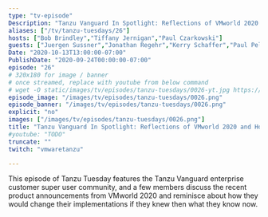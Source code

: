 ```yaml
---
type: "tv-episode"
Description: "Tanzu Vanguard In Spotlight: Reflections of VMworld 2020 and How We Would Change Our Implementations Differently in Retrospect"
aliases: ["/tv/tanzu-tuesdays/26"]
hosts: ["Bob Brindley","Tiffany Jernigan","Paul Czarkowski"]
guests: ["Juergen Sussner","Jonathan Regehr","Kerry Schaffer","Paul Pelafas"]
Date: "2020-10-13T13:00:00-07:00"
PublishDate: "2020-09-24T00:00:00-07:00"
episode: "26"
# 320x180 for image / banner
# once streamed, replace with youtube from below command
# wget -O static/images/tv/episodes/tanzu-tuesdays/0026-yt.jpg https://img.youtube.com/vi/TODO/mqdefault.jpg
episode_image: "/images/tv/episodes/tanzu-tuesdays/0026.png"
episode_banner: "/images/tv/episodes/tanzu-tuesdays/0026.png"
explicit: "no"
images: ["/images/tv/episodes/tanzu-tuesdays/0026.png"]
title: "Tanzu Vanguard In Spotlight: Reflections of VMworld 2020 and How We Would Change Our Implementations Differently in Retrospect"
#youtube: "TODO"
truncate: ""
twitch: "vmwaretanzu"

---
```


This episode of Tanzu Tuesday features the Tanzu Vanguard enterprise customer super user community, and a few members discuss the recent product announcements from VMworld 2020 and reminisce about how they would change their implementations if they knew then what they know now.